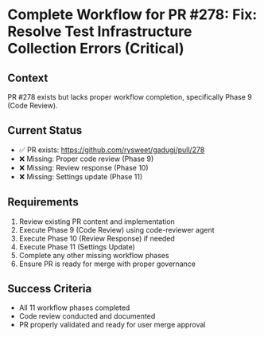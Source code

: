 # Complete Workflow for PR #278: Fix: Resolve Test Infrastructure Collection Errors (Critical)

## Context
PR #278 exists but lacks proper workflow completion, specifically Phase 9 (Code Review).

## Current Status
- ✅ PR exists: https://github.com/rysweet/gadugi/pull/278
- ❌ Missing: Proper code review (Phase 9)
- ❌ Missing: Review response (Phase 10)
- ❌ Missing: Settings update (Phase 11)

## Requirements
1. Review existing PR content and implementation
2. Execute Phase 9 (Code Review) using code-reviewer agent
3. Execute Phase 10 (Review Response) if needed
4. Execute Phase 11 (Settings Update)
5. Complete any other missing workflow phases
6. Ensure PR is ready for merge with proper governance

## Success Criteria
- All 11 workflow phases completed
- Code review conducted and documented
- PR properly validated and ready for user merge approval
